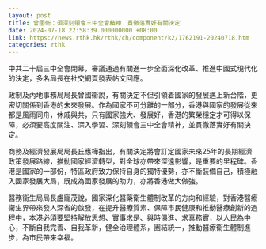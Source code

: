 ```yaml
---
layout: post
title: 曾國衞：須深刻領會三中全會精神　貫徹落實好有關決定
date: 2024-07-18 22:58:39.000000000 +08:00
link: https://news.rthk.hk/rthk/ch/component/k2/1762191-20240718.htm
categories: rthk
---
```


中共二十屆三中全會閉幕，審議通過有關進一步全面深化改革、推進中國式現代化的決定，多名局長在社交網頁發表帖文回應。

政制及內地事務局局長曾國衞說，有關決定不但引領着國家的發展邁上新台階，更密切關係到香港的未來發展。作為國家不可分離的一部分，香港與國家的發展從來都是風雨同舟，休戚與共，只有國家強大、發展好，香港的繁榮穩定才可得以保障，必須要高度關注、深入學習、深刻領會三中全會精神，並貫徹落實好有關決定。

商務及經濟發展局局長丘應樺指出，有關決定將會訂定國家未來25年的長期經濟政策發展路線，推動國家經濟轉型，對全球亦帶來深遠影響，是重要的里程碑。香港是國家的一部份，特區政府致力保持自身的獨特優勢，亦不斷裝備自己，積極融入國家發展大局，既成為國家發展的助力，亦將香港做大做強。

醫務衞生局局長盧寵茂說，國家深化醫藥衛生體制改革的方向和經驗，對香港醫療衞生界帶來發人深省的啟發，在提升醫療質素、保障市民健康和推動醫療創新的過程中，本港必須要堅持解放思想、實事求是、與時俱進、求真務實，以人民為中心，不斷自我完善、自我革新，健全治理體系，團結統一，推動醫療衞生體制進步，為市民帶來幸福。
